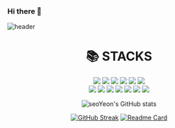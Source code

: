### Hi there 👋

![header](https://capsule-render.vercel.app/api?color=EDD5F8&height=300&text=Hello%20I'm%20Seo%20Yeon&fontSize=50&fontColor=000000&animation=scaleIn)

<div align=center><h1>📚 STACKS</h1></div>

<div align=center> 
<img src="https://img.shields.io/badge/Java-007396?style=flat-square&logo=java&logoColor=white"> 
<img src="https://img.shields.io/badge/C++-00599C?style=flat-square&logo=c%2B%2B&logoColor=white">
<img src="https://img.shields.io/badge/HTML5-E34F26?style=flat-square&logo=html5&logoColor=white"> 
<img src="https://img.shields.io/badge/CSS-1572B6?style=flat-square&logo=css3&logoColor=white"> 
<img src="https://img.shields.io/badge/Javascript-F7DF1E?style=flat-square&logo=javascript&logoColor=black"> 
<img src="https://img.shields.io/badge/Oracle-F80000?style=flat-square&logo=oracle&logoColor=white"> 
<br>
<img src="https://img.shields.io/badge/Mysql-4479A1?style=flat-square&logo=mysql&logoColor=white">
<img src="https://img.shields.io/badge/React-61DAFB?style=flat-square&logo=react&logoColor=black"> 
<img src="https://img.shields.io/badge/Spring-6DB33F?style=flat-square&logo=spring&logoColor=white"> 
<img src="https://img.shields.io/badge/C-A8B9CC?style=flat-square&logo=C&logoColor=white"> 
<img src="https://img.shields.io/badge/Android-3DDC84?style=flat-square&logo=Android&logoColor=white"> 
<img src="https://img.shields.io/badge/php-777BB4?style=flat-square&logo=php&logoColor=white"> 
<img src="https://img.shields.io/badge/C%23-239120?style=flat-square&logo=Csharp&logoColor=white"> 

<br>
  
![seoYeon's GitHub stats](https://github-readme-stats.vercel.app/api?username=yoon-seo-yeon&show_icons=true&theme=buefy)
  
<!--most language-->
<!--[![Top Langs](https://github-readme-stats.vercel.app/api/top-langs/?username=yoon-seo-yeon&layout=compact)](https://github.com/yoon-seo-yeon/github-readme-stats)-->
[![GitHub Streak](https://github-readme-streak-stats.herokuapp.com/?user=yoon-seo-yeon&theme=default&ring=E1CEEE&fire=CB89F6&currStreakLabel=CB89F6)](https://git.io/streak-stats)
[![Readme Card](https://github-readme-stats.vercel.app/api/pin/?username=yoon-seo-yeon&repo=github-readme-stats)](https://github.com/yoon-seo-yeon/github-readme-stats)
